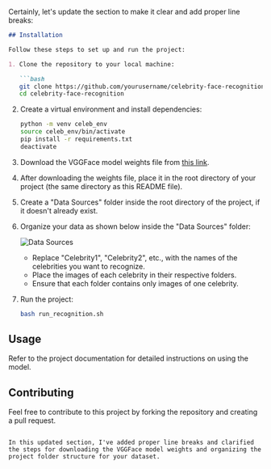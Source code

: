 Certainly, let's update the section to make it clear and add proper line breaks:

```markdown
## Installation

Follow these steps to set up and run the project:

1. Clone the repository to your local machine:

   ```bash
   git clone https://github.com/yourusername/celebrity-face-recognition.git
   cd celebrity-face-recognition
   ```

2. Create a virtual environment and install dependencies:

   ```bash
   python -m venv celeb_env
   source celeb_env/bin/activate
   pip install -r requirements.txt
   deactivate
   ```

3. Download the VGGFace model weights file from [this link](https://www.kaggle.com/datasets/evertwydoodt/vgg-face-weights).

4. After downloading the weights file, place it in the root directory of your project (the same directory as this README file).

5. Create a "Data Sources" folder inside the root directory of the project, if it doesn't already exist.

6. Organize your data as shown below inside the "Data Sources" folder:
   
   ![Data Sources](https://github.com/Swagnik02/celebrity-identifier/assets/91018814/eff7441d-7c03-456f-87ea-ce0d98a3f9dc)

   - Replace "Celebrity1", "Celebrity2", etc., with the names of the celebrities you want to recognize.
   - Place the images of each celebrity in their respective folders.
   - Ensure that each folder contains only images of one celebrity.

7. Run the project:

   ```bash
   bash run_recognition.sh
   ```

## Usage

Refer to the project documentation for detailed instructions on using the model.

## Contributing

Feel free to contribute to this project by forking the repository and creating a pull request.
```

In this updated section, I've added proper line breaks and clarified the steps for downloading the VGGFace model weights and organizing the project folder structure for your dataset.
